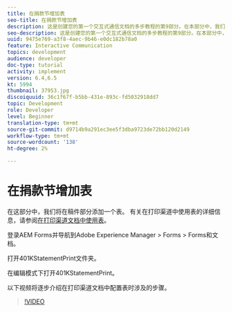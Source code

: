 ```yaml
---
title: 在捐款节增加表
seo-title: 在捐款节增加表
description: 这是创建您的第一个交互式通信文档的多步教程的第9部分。在本部分中，我们将向贡献部分添加一个表。
seo-description: 这是创建您的第一个交互式通信文档的多步教程的第9部分。在本部分中，我们将向贡献部分添加一个表。
uuid: 9475e769-a3f8-4aec-9b46-e0dc182b78a0
feature: Interactive Communication
topics: development
audience: developer
doc-type: tutorial
activity: implement
version: 6.4,6.5
kt: 5994
thumbnail: 37953.jpg
discoiquuid: 36c1f67f-b5bb-431e-893c-fd5032918dd7
topic: Development
role: Developer
level: Beginner
translation-type: tm+mt
source-git-commit: d9714b9a291ec3ee5f3dba9723de72bb120d2149
workflow-type: tm+mt
source-wordcount: '138'
ht-degree: 2%

---
```



# 在捐款节增加表

在这部分中，我们将在稿件部分添加一个表。
有关在打印渠道中使用表的详细信息，请参阅[在打印渠道文档中使用表](/help/forms/interactive-communications/table-in-print-channel-documents-video-use.md)。

登录AEM Forms并导航到Adobe Experience Manager > Forms > Forms和文档。

打开401KStatementPrint文件夹。

在编辑模式下打开401KStatementPrint。

以下视频将逐步介绍在打印渠道文档中配置表时涉及的步骤。

>[!VIDEO](https://video.tv.adobe.com/v/22387t1?quality=9&learn=on)

